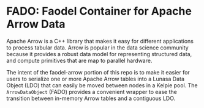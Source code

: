FADO: Faodel Container for Apache Arrow Data
============================================

Apache Arrow is a C++ library that makes it easy for different applications
to process tabular data. Arrow is popular in the data science community
because it provides a robust data model for representing structured data,
and compute primitives that are map to parallel hardware.


The intent of the faodel-arrow portion of this repo is to make it easier
for users to serialize one or more Apache Arrow tables into a Lunasa
Data Object (LDO) that can easily be moved between nodes in a Kelpie pool. The
`ArrowDataObject` (FADO) provides a convenient wrapper to ease
the transition between in-memory Arrow tables and a contiguous LDO.